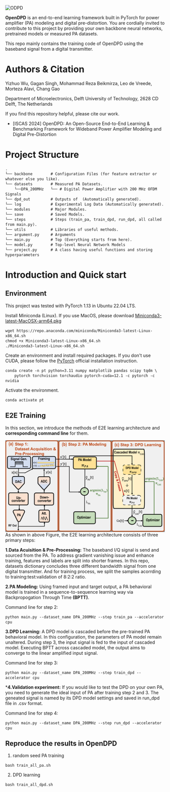 
![ODPD](https://github.com/lab-emi/OpenDPD/assets/90694322/7a44fbfd-b12c-413e-b50f-473bb17990b0)


**OpenDPD** is an end-to-end learning framework built in PyTorch for power amplifier (PA) modeling and digital pre-distortion. You are cordially invited to contribute to this project by providing your own backbone neural networks, pretrained models or measured PA datasets.

This repo mainly contains the training code of OpenDPD using the baseband signal from a digital transmitter.

# Authors & Citation

Yizhuo Wu, Gagan Singh, Mohammad Reza Beikmirza, Leo de Vreede, Morteza Alavi, Chang Gao

Department of Microelectronics, Delft University of Technology, 2628 CD Delft, The Netherlands 

If you find this repository helpful, please cite our work.

* [ISCAS 2024] OpenDPD: An Open-Source End-to-End Learning & Benchmarking Framework for Wideband Power Amplifier Modeling and Digital Pre-Distortion

# Project Structure
```
.
└── backbone        # Configuration Files (for feature extractor or whatever else you like).
└── datasets        # Measured PA Datasets.
    └──DPA_200MHz   └── # Digital Power Amplifier with 200 MHz OFDM Signals
└── dpd_out         # Outputs of  (Automatically generated).
└── log             # Experimental Log Data (Automatically generated).
└── modules         # Major Modules.
└── save            # Saved Models.
└── steps           # Steps (train_pa, train_dpd, run_dpd, all called from main.py).
└── utils           # Libraries of useful methods.
└── argument.py     # Arguments
└── main.py         # Top (Everything starts from here).
└── model.py        # Top-level Neural Network Models
└── project.py      # A class having useful functions and storing hyperparameters

```

# Introduction and Quick start

## Environment
This project was tested with PyTorch 1.13 in Ubuntu 22.04 LTS.

Install Miniconda (Linux). If you use MacOS, please download [Miniconda3-latest-MacOSX-arm64.pkg](https://repo.anaconda.com/miniconda/Miniconda3-latest-MacOSX-arm64.sh)
```
wget https://repo.anaconda.com/miniconda/Miniconda3-latest-Linux-x86_64.sh
chmod +x Miniconda3-latest-Linux-x86_64.sh
./Miniconda3-latest-Linux-x86_64.sh
```
Create an environment and install required packages. If you don't use CUDA, please follow the [PyTorch](https://pytorch.org/) official installation instruction.
```
conda create -n pt python=3.11 numpy matplotlib pandas scipy tqdm \
    pytorch torchvision torchaudio pytorch-cuda=12.1 -c pytorch -c nvidia
```
Activate the environment.
```
conda activate pt
```

## E2E Training
In this section, we introduce the methods of E2E learning architecture and **corresponding command line** for them.

<img style="float: left" src="OpenDPD.png" alt="drawing"/> 

As shown in above Figure, the E2E learning architecture consists of three primary steps:

**1.Data Acuisition & Pre-Processing:** The baseband I/Q signal is send and sourced from the PA. To address gradient vanishing issue and enhance training, features and labels are split into shorter frames. In this repo, datasets dictionary concludes three different bandwidth signal from one digital transmitter. And for training process, we split the samples acorrding to training:test:validation of 8:2:2 ratio.

**2.PA Modeling:** Using framed input and target output, a PA behavioral model is trained in a sequence-to-sequence learning way via Backpropogation Through Time **(BPTT)**. 

Command line for step 2:
```
python main.py --dataset_name DPA_200MHz --step train_pa --accelerator cpu
```

**3.DPD Learning:** A DPD model is cascaded before the pre-trained PA behavioral model. In this configuration, the parameters of PA model remain unaltered. During step 3, the input signal is fed to the input of cascaded model. Executing BPTT across cascaded model, the output aims to converge to the linear amplified input signal.

Command line for step 3:
```
python main.py --dataset_name DPA_200MHz --step train_dpd --accelerator cpu
```
***4.Validation experiment:** If you would like to test the DPD on your own PA, you need to generate the ideal input of PA after training step 2 and 3. The geneated signal is named by its DPD model settings and saved in run_dpd file in .csv format.

Command line for step 4:
```
python main.py --dataset_name DPA_200MHz --step run_dpd --accelerator cpu
```

## Reproduce the results in OpenDPD

1. random seed PA training
```
bash train_all_pa.sh
```
2. DPD learning
```
bash train_all_dpd.sh
```


